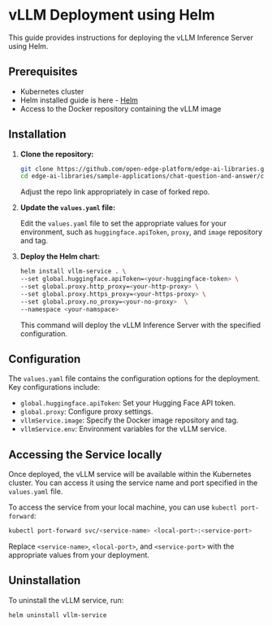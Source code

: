 # vLLM Deployment using Helm

This guide provides instructions for deploying the vLLM Inference Server using Helm.

## Prerequisites

- Kubernetes cluster
- Helm installed guide is here - [Helm](https://helm.sh/docs/intro/install/)
- Access to the Docker repository containing the vLLM image

## Installation

1. **Clone the repository:**

   ```sh
   git clone https://github.com/open-edge-platform/edge-ai-libraries.git edge-ai-libraries
   cd edge-ai-libraries/sample-applications/chat-question-and-answer/chart/subchart/llm/vllm
   ```
   Adjust the repo link appropriately in case of forked repo.

2. **Update the `values.yaml` file:**

    Edit the `values.yaml` file to set the appropriate values for your environment, such as `huggingface.apiToken`, `proxy`, and `image` repository and tag.

3. **Deploy the Helm chart:**

    ```sh
    helm install vllm-service . \
    --set global.huggingface.apiToken=<your-huggingface-token> \
    --set global.proxy.http_proxy=<your-http-proxy> \
    --set global.proxy.https_proxy=<your-https-proxy> \
    --set global.proxy.no_proxy=<your-no-proxy>  \
    --namespace <your-namspace>
    ```

    This command will deploy the vLLM Inference Server with the specified configuration.

## Configuration

The `values.yaml` file contains the configuration options for the deployment. Key configurations include:

- `global.huggingface.apiToken`: Set your Hugging Face API token.
- `global.proxy`: Configure proxy settings.
- `vllmService.image`: Specify the Docker image repository and tag.
- `vllmService.env`: Environment variables for the vLLM service.

## Accessing the Service locally

Once deployed, the vLLM service will be available within the Kubernetes cluster. You can access it using the service name and port specified in the `values.yaml` file.

To access the service from your local machine, you can use `kubectl port-forward`:

```sh
kubectl port-forward svc/<service-name> <local-port>:<service-port>
```

Replace `<service-name>`, `<local-port>`, and `<service-port>` with the appropriate values from your deployment.

## Uninstallation

To uninstall the vLLM service, run:

```sh
helm uninstall vllm-service
```
